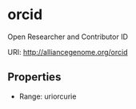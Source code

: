 # orcid

Open Researcher and Contributor ID

URI: http://alliancegenome.org/orcid



<!-- no inheritance hierarchy -->


## Properties

 * Range: uriorcurie



